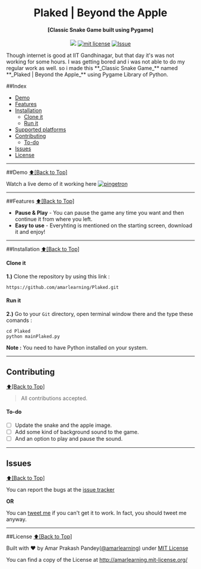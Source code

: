 <h1 align="center" id="plaked">Plaked | Beyond the Apple</h1>
<h4 align="center">[Classic Snake Game built using Pygame]</h4>

<p align="center">
<a href="https://travis-ci.org/amarlearning/Plaked"><img src="https://travis-ci.org/amarlearning/Plaked.svg?branch=master"></a>
<a href="http://amarlearning.mit-license.org/"><img src="https://img.shields.io/pypi/l/pyzipcode-cli.svg" alt="mit license"></a>
<a href="https://github.com/amarlearning/Plaked/issues"><img src="https://camo.githubusercontent.com/926d8ca67df15de5bd1abac234c0603d94f66c00/68747470733a2f2f696d672e736869656c64732e696f2f62616467652f636f6e747269627574696f6e732d77656c636f6d652d627269676874677265656e2e7376673f7374796c653d666c6174" alt="Issue"></a>
</p>
Though internet is good at IIT Gandhinagar, but that day it's was not working for some hours. I was getting bored and i was not able to do my regular work as well. so i made this **_Classic Snake Game_** named **_Plaked | Beyond the Apple_** using Pygame Library of Python. 

##Index
- [Demo](#demo)
- [Features](#features)
- [Installation](#installation)
  - [Clone it](#clone-it)
  - [Run it](#run-it)
- [Supported platforms](#supported-platforms)
- [Contributing](#contributing)
  - [To-do](#to-do)
- [Issues](#issues)
- [License](#license)


***

##Demo
[:arrow_up:\[Back to Top\]](https://github.com/amarlearning/Plaked#plaked)

Watch a live demo of it working here
[![pingetron](https://github.com/amarlearning/Plaked/raw/master/screenshots/giphy.gif)](https://youtu.be/67en0hRGUvc)

***

##Features
[:arrow_up:\[Back to Top\]](https://github.com/amarlearning/Plaked#plaked)
 
- **Pause & Play** - You can pause the game any time you want and then continue it from where you left.
- **Easy to use** - Everyhting is mentioned on the starting screen, download it and enjoy!

***

##Installation
[:arrow_up:\[Back to Top\]](https://github.com/amarlearning/Plaked#plaked)

#### Clone it

<b>1.)</b> Clone the repository by using this link :
```
https://github.com/amarlearning/Plaked.git
```
#### Run it

<b>2.)</b> Go to your ```Git``` directory, open terminal window there and the type these comands :
```
cd Plaked
python mainPlaked.py

```

<b>Note :</b> You need to have Python installed on your system.

***

## Contributing
[:arrow_up:\[Back to Top\]](https://github.com/amarlearning/Plaked#plaked)

> All contributions accepted.

#### To-do
  
- [ ] Update the snake and the apple image.
- [ ] Add some kind of background sound to the game.
- [ ] And an option to play and pause the sound.

***

## Issues
[:arrow_up:\[Back to Top\]](https://github.com/amarlearning/Plaked#plaked)

You can report the bugs at the [issue tracker](https://github.com/amarlearning/Plaked/issues)

**OR**

You can [tweet me](https://twitter.com/amarpandey007) if you can't get it to work. In fact, you should tweet me anyway.

***

##License
[:arrow_up:\[Back to Top\]](https://github.com/amarlearning/Plaked#plaked)

Built with ♥ by Amar Prakash Pandey([@amarlearning](http://github.com/amarlearning)) under [MIT License](http://amarlearning.mit-license.org/) 

You can find a copy of the License at http://amarlearning.mit-license.org/

